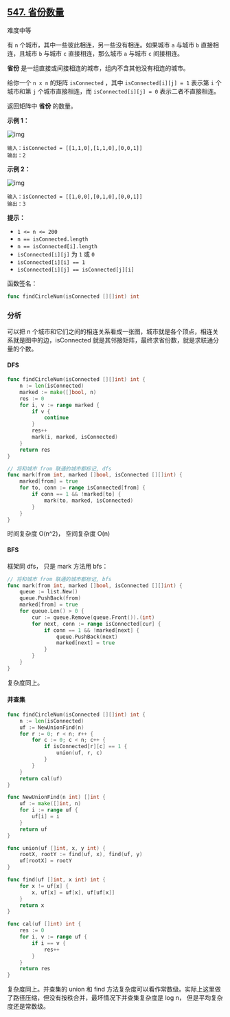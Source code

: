 ## [547. 省份数量](https://leetcode-cn.com/problems/number-of-provinces/)

难度中等

有 `n` 个城市，其中一些彼此相连，另一些没有相连。如果城市 `a` 与城市 `b` 直接相连，且城市 `b` 与城市 `c` 直接相连，那么城市 `a` 与城市 `c` 间接相连。

**省份** 是一组直接或间接相连的城市，组内不含其他没有相连的城市。

给你一个 `n x n` 的矩阵 `isConnected` ，其中 `isConnected[i][j] = 1` 表示第 `i` 个城市和第 `j` 个城市直接相连，而 `isConnected[i][j] = 0` 表示二者不直接相连。

返回矩阵中 **省份** 的数量。

 

**示例 1：**

![img](https://assets.leetcode.com/uploads/2020/12/24/graph1.jpg)

```
输入：isConnected = [[1,1,0],[1,1,0],[0,0,1]]
输出：2
```

**示例 2：**

![img](https://assets.leetcode.com/uploads/2020/12/24/graph2.jpg)

```
输入：isConnected = [[1,0,0],[0,1,0],[0,0,1]]
输出：3
```

 

**提示：**

- `1 <= n <= 200`
- `n == isConnected.length`
- `n == isConnected[i].length`
- `isConnected[i][j]` 为 `1` 或 `0`
- `isConnected[i][i] == 1`
- `isConnected[i][j] == isConnected[j][i]`



函数签名：

```go
func findCircleNum(isConnected [][]int) int
```

### 分析

可以把 n 个城市和它们之间的相连关系看成一张图，城市就是各个顶点，相连关系就是图中的边，isConnected 就是其邻接矩阵，最终求省份数，就是求联通分量的个数。

#### DFS

```go
func findCircleNum(isConnected [][]int) int {
	n := len(isConnected)
	marked := make([]bool, n)
	res := 0
	for i, v := range marked {
		if v {
			continue
		}
		res++
		mark(i, marked, isConnected)
	}
	return res
}

// 将和城市 from 联通的城市都标记, dfs
func mark(from int, marked []bool, isConnected [][]int) {
	marked[from] = true
	for to, conn := range isConnected[from] {
		if conn == 1 && !marked[to] {
			mark(to, marked, isConnected)
		}
	}
}
```

时间复杂度 O(n^2)， 空间复杂度 O(n)

#### BFS

框架同 dfs， 只是 mark 方法用 bfs：

```go
// 将和城市 from 联通的城市都标记, bfs
func mark(from int, marked []bool, isConnected [][]int) {
	queue := list.New()
	queue.PushBack(from)
	marked[from] = true
	for queue.Len() > 0 {
		cur := queue.Remove(queue.Front()).(int)
		for next, conn := range isConnected[cur] {
			if conn == 1 && !marked[next] {
				queue.PushBack(next)
				marked[next] = true
			}
		}
	}
}
```

复杂度同上。

#### 并查集

```go
func findCircleNum(isConnected [][]int) int {
    n := len(isConnected)
    uf := NewUnionFind(n)
    for r := 0; r < n; r++ {
        for c := 0; c < n; c++ {
            if isConnected[r][c] == 1 {
                union(uf, r, c)
            }
        }
    }
    return cal(uf)
}

func NewUnionFind(n int) []int {
    uf := make([]int, n)
    for i := range uf {
        uf[i] = i
    }
    return uf
}

func union(uf []int, x, y int) {
    rootX, rootY := find(uf, x), find(uf, y)
    uf[rootX] = rootY
}

func find(uf []int, x int) int {
    for x != uf[x] {
        x, uf[x] = uf[x], uf[uf[x]]
    }
    return x
}

func cal(uf []int) int {
    res := 0
    for i, v := range uf {
        if i == v {
            res++
        }
    }
    return res
}
```

复杂度同上。并查集的 union 和 find 方法复杂度可以看作常数级。实际上这里做了路径压缩，但没有按秩合并，最坏情况下并查集复杂度是 log n， 但是平均复杂度还是常数级。